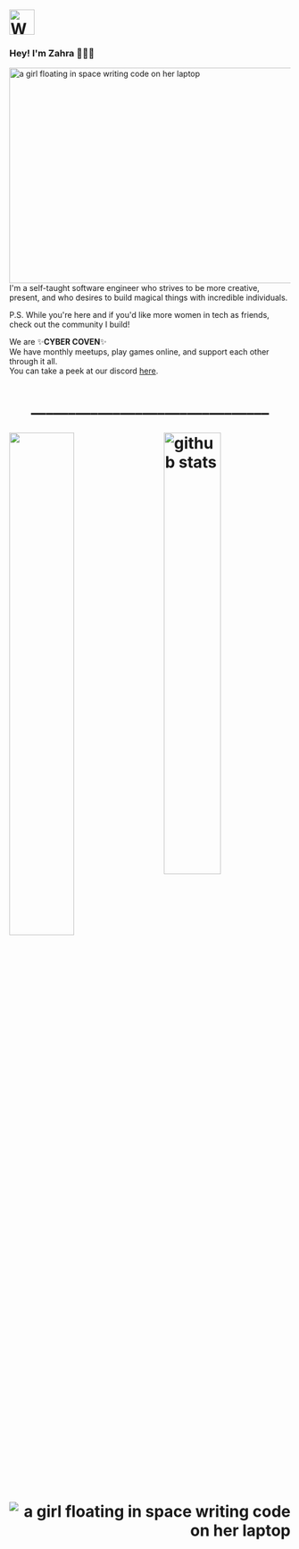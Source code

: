 <h1 align="left"><img src="https://img.icons8.com/ios/250/000000/dating-website.png" 
         alt="Waving hand animated gif"
         height="45"
         width="45" />  </h1>
         <h3 align="left"> Hey! I'm Zahra 👩🏻‍💻</h3>
           <img align="right" src="https://s3.us-west-2.amazonaws.com/secure.notion-static.com/18e3d4d8-b51c-4e89-b0de-69d915643cd2/ezgif-6-fda79a0b31c0.gif?X-Amz-Algorithm=AWS4-HMAC-SHA256&X-Amz-Credential=AKIAT73L2G45O3KS52Y5%2F20211101%2Fus-west-2%2Fs3%2Faws4_request&X-Amz-Date=20211101T005934Z&X-Amz-Expires=86400&X-Amz-Signature=0b4f86a31bb056f01772a2f41da5ded731f739fea0d070a1ab4a42df885b2542&X-Amz-SignedHeaders=host&response-content-disposition=filename%20%3D%22ezgif-6-fda79a0b31c0.gif%22" 
        height="385"
         width="530"
         alt="a girl floating in space writing code on her laptop"/>  
      
  I'm a self-taught software engineer who strives to be more
  creative, present, and who desires to build magical things with
  incredible individuals.  

  

  P.S. While you're here and if you'd like more women in tech as friends, 
  check out the community I build!
  
  We are ✨**CYBER COVEN**✨  
  We have monthly meetups, play games online, and support each other through it all.  
  You can take a peek at our discord [here](https://www.google.com).  


<h1 align="left">
  <p align="center" > ________________________________ </p>
  
  <img src="https://github-readme-stats.vercel.app/api?username=grimxreaper&count_private=true&show_icons=true&theme=material-palenight" alt="github stats" width="45%" align="right"/>
<img src="https://github-readme-streak-stats.herokuapp.com/?user=grimxreaper&count_private=true&theme=material-palenight&show_icons=true" width="48%" >
</h1>
         
<h1 align="right">
  <img src="https://i.pinimg.com/originals/73/1a/e2/731ae2c23ace315cd38e23b46e5990de.gif" 
         alt="a girl floating in space writing code on her laptop"/> 
 <p align="left"> <a href="https://twitter.com/icycodes" target="blank"><img src="https://img.shields.io/twitter/follow/icycodes?logo=twitter&style=for-the-badge" alt="" /></a> </p></h1>
         


<!-- ![a girl floating in space writing code on her laptop](https://i.pinimg.com/564x/21/46/7d/21467dcfedec689c203067844171a1f3.jpg) -->



